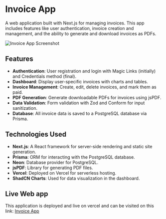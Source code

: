 # Invoice App

A web application built with Next.js for managing invoices. This app includes features like user authentication, invoice creation and management, and the ability to generate and download invoices as PDFs.

![Invoice App Screenshot](/dashboard.png)

## Features

- **Authentication**: User registration and login with Magic Links (initially) and Credentials method (final).
- **Dashboard**: Display user-specific invoices with charts and tables.
- **Invoice Management**: Create, edit, delete invoices, and mark them as paid.
- **PDF Generation**: Generate downloadable PDFs for invoices using jsPDF.
- **Data Validation**: Form validation with Zod and Conform for input sanitization.
- **Database**: All invoice data is saved to a PostgreSQL database via Prisma.

## Technologies Used

- **Next.js**: A React framework for server-side rendering and static site generation.
- **Prisma**: ORM for interacting with the PostgreSQL database.
- **Neon**: Database provider for PostgreSQL.
- **jsPDF**: Library for generating PDF files.
- **Vercel**: Deployed on Vercel for serverless hosting.
- **ShadCN Charts**: Used for data visualization in the dashboard.

## Live Web app

This application is deployed and live on vercel and can be visited on this link: [Invoice App](https://anelsahovic-invoice-app.vercel.app/)
